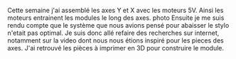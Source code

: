 Cette semaine j'ai assemblé les axes Y et X avec les moteurs 5V. Ainsi les moteurs entrainent les modules le long des axes.
photo
Ensuite je me suis rendu compte que le système que nous avions pensé pour abaisser le stylo n'etait pas optimal. Je suis donc allé refaire des recherches sur internet, notamment sur la video dont nous nous étions inspiré pour les pieces des axes. 
J'ai retrouvé les pièces à imprimer en 3D pour construire le module.
